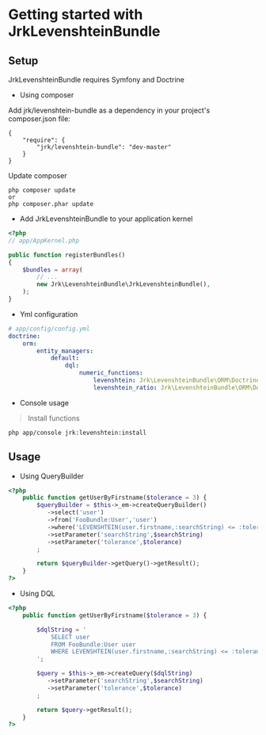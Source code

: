Getting started with JrkLevenshteinBundle
======================================

Setup
-----
JrkLevenshteinBundle requires Symfony and Doctrine


- Using composer

Add jrk/levenshtein-bundle as a dependency in your project's composer.json file:

```
{
    "require": {
        "jrk/levenshtein-bundle": "dev-master"
    }
}
```
Update composer
```
php composer update
or 
php composer.phar update
```

- Add JrkLevenshteinBundle to your application kernel

``` php
<?php
// app/AppKernel.php

public function registerBundles()
{
    $bundles = array(
        // ...
        new Jrk\LevenshteinBundle\JrkLevenshteinBundle(),
    );
}
```


- Yml configuration

``` yml
# app/config/config.yml
doctrine:
    orm:
        entity_managers:
            default:
                dql:
                    numeric_functions:
                        levenshtein: Jrk\LevenshteinBundle\ORM\Doctrine\DQL\LevenshteinFunction
                        levenshtein_ratio: Jrk\LevenshteinBundle\ORM\Doctrine\DQL\LevenshteinRatioFunction
```

- Console usage 

> Install functions
``` 
php app/console jrk:levenshtein:install
```

Usage
-----


 - Using QueryBuilder

``` php
<?php
    public function getUserByFirstname($tolerance = 3) {
        $queryBuilder = $this->_em->createQueryBuilder()
           ->select('user')
           ->from('FooBundle:User','user')
           ->where('LEVENSHTEIN(user.firstname,:searchString) <= :tolerance')
           ->setParameter('searchString',$searchString)
           ->setParameter('tolerance',$tolerance)
        ;

        return $queryBuilder->getQuery()->getResult();
    }
?>
```

 - Using DQL

``` php
<?php
    public function getUserByFirstname($tolerance = 3) {

        $dqlString = '
            SELECT user
            FROM FooBundle:User user
            WHERE LEVENSHTEIN(user.firstname,:searchString) <= :tolerance
        ';

        $query = $this->_em->createQuery($dqlString)
           ->setParameter('searchString',$searchString)
           ->setParameter('tolerance',$tolerance)
        ;

        return $query->getResult();
    }
?>
```
